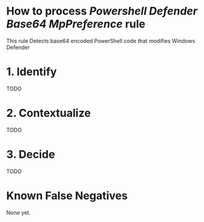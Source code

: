 # How to process *Powershell Defender Base64 MpPreference* rule
This rule Detects base64 encoded PowerShell code that modifies Windows Defender

# 1. Identify
TODO

# 2. Contextualize
TODO

# 3. Decide
TODO

# Known False Negatives
None yet.

